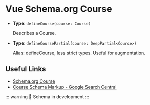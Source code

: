 # Vue Schema.org Course

- **Type**: `defineCourse(course: Course)`

  Describes a Course.

- **Type**: `defineCoursePartial(course: DeepPartial<Course>)`

  Alias: defineCourse, less strict types. Useful for augmentation.

## Useful Links

- [Schema.org Course](https://schema.org/Course)
- [Course Schema Markup - Google Search Central](https://developers.google.com/search/docs/advanced/structured-data/course)

::: warning
🔨 Schema in development
:::
